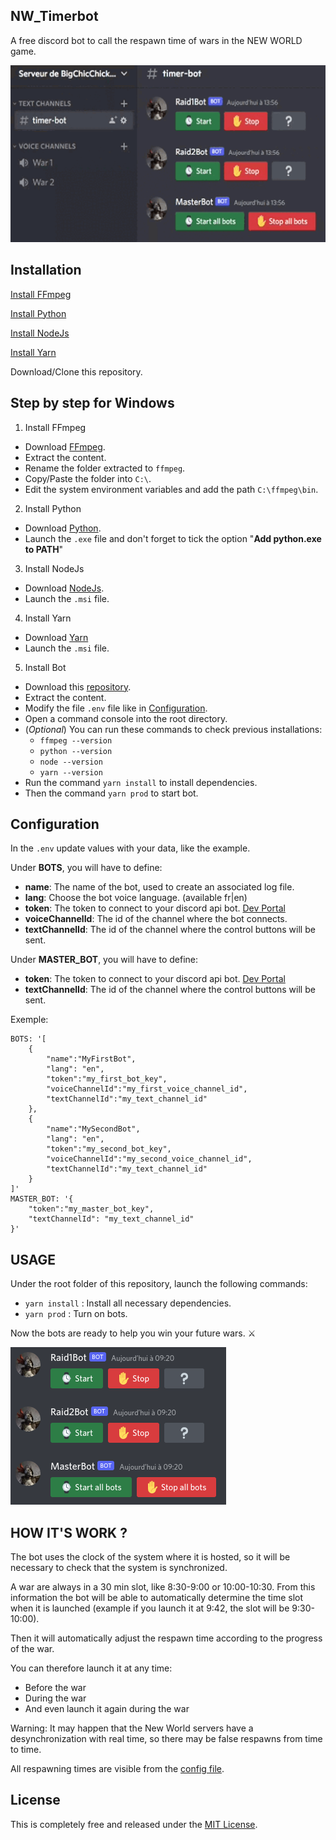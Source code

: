 NW_Timerbot
--------------

A free discord bot to call the respawn time of wars in the NEW WORLD game.

![](/demo.gif "Demo")

Installation
--------------

[Install FFmpeg](https://ffmpeg.org/)

[Install Python](https://www.python.org/)

[Install NodeJs](https://nodejs.org/)

[Install Yarn](https://yarnpkg.com/)

Download/Clone this repository.

Step by step for Windows
--------------
1. Install FFmpeg
- Download [FFmpeg](https://www.gyan.dev/ffmpeg/builds/ffmpeg-git-full.7z).
- Extract the content.
- Rename the folder extracted to `ffmpeg`.
- Copy/Paste the folder into `C:\`.
- Edit the system environment variables and add the path `C:\ffmpeg\bin`.

2. Install Python
- Download [Python](https://www.python.org/ftp/python/3.11.0/python-3.11.0-amd64.exe).
- Launch the `.exe` file and don't forget to tick the option "**Add python.exe to PATH**"

3. Install NodeJs
- Download [NodeJs](https://nodejs.org/dist/v18.12.0/node-v18.12.0-x64.msi).
- Launch the `.msi` file.

4. Install Yarn
- Download [Yarn](https://github.com/yarnpkg/yarn/releases/download/v1.22.19/yarn-1.22.19.msi)
- Launch the `.msi` file.

5. Install Bot
- Download this [repository](https://codeload.github.com/BigChicChicken/NW_TimerBot/zip/refs/heads/main).
- Extract the content.
- Modify the file `.env` file like in [Configuration](https://github.com/BigChicChicken/NW_TimerBot#configuration).
- Open a command console into the root directory.
- (*Optional*) You can run these commands to check previous installations:
  - `ffmpeg --version`
  - `python --version`
  - `node --version`
  - `yarn --version`
- Run the command `yarn install` to install dependencies.
- Then the command `yarn prod` to start bot.

Configuration
--------------
In the `.env` update values with your data, like the example.

Under **BOTS**, you will have to define:
- **name**: The name of the bot, used to create an associated log file.
- **lang**: Choose the bot voice language. (available fr|en)
- **token**: The token to connect to your discord api bot. [Dev Portal](https://discord.com/developers)
- **voiceChannelId**: The id of the channel where the bot connects.
- **textChannelId**: The id of the channel where the control buttons will be sent.

Under **MASTER_BOT**, you will have to define:
- **token**: The token to connect to your discord api bot. [Dev Portal](https://discord.com/developers)
- **textChannelId**: The id of the channel where the control buttons will be sent.

Exemple:
```dotenv
BOTS: '[
    {
        "name":"MyFirstBot",
        "lang": "en",
        "token":"my_first_bot_key",
        "voiceChannelId":"my_first_voice_channel_id",
        "textChannelId":"my_text_channel_id"
    },
    {
        "name":"MySecondBot",
        "lang": "en",
        "token":"my_second_bot_key",
        "voiceChannelId":"my_second_voice_channel_id",
        "textChannelId":"my_text_channel_id"
    }
]'
MASTER_BOT: '{
    "token":"my_master_bot_key",
    "textChannelId": "my_text_channel_id"
}'
```

USAGE
----------

Under the root folder of this repository, launch the following commands:
- `yarn install` : Install all necessary dependencies.
- `yarn prod` : Turn on bots.

Now the bots are ready to help you win your future wars. ⚔️

![](/screenshot.png "Screenshot")

HOW IT'S WORK ?
----------

The bot uses the clock of the system where it is hosted, so it will be necessary to check that the system is synchronized.

A war are always in a 30 min slot, like 8:30-9:00 or 10:00-10:30. From this information the bot will be able to automatically determine the time slot when it is launched (example if you launch it at 9:42, the slot will be 9:30-10:00).

Then it will automatically adjust the respawn time according to the progress of the war.

You can therefore launch it at any time:
- Before the war
- During the war
- And even launch it again during the war

Warning: It may happen that the New World servers have a desynchronization with real time, so there may be false respawns from time to time.

All respawning times are visible from the [config file](/src/config.js).

License
----------

This is completely free and released under the [MIT License](/LICENSE).
